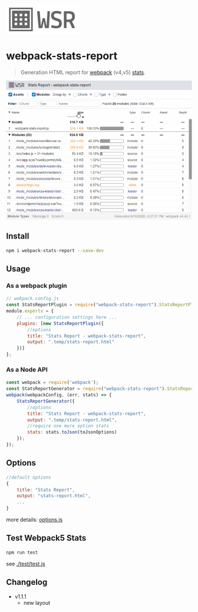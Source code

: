 ![](assets/logo.svg)  
# webpack-stats-report
> Generation HTML report for [webpack](https://github.com/webpack/webpack) (v4,v5) [stats](https://webpack.js.org/api/stats/). 

![](assets/webpack-stats-report.gif)

## Install
```sh
npm i webpack-stats-report --save-dev
```
## Usage

### As a webpack plugin
```js
// webpack.config.js
const StatsReportPlugin = require("webpack-stats-report").StatsReportPlugin;
module.exports = {
    // ... configuration settings here ...
    plugins: [new StatsReportPlugin({ 
        //options
        title: "Stats Report - webpack-stats-report",
        output: ".temp/stats-report.html"
    })]
};
```

### As a Node API
```js
const webpack = require('webpack');
const StatsReportGenerator = require("webpack-stats-report").StatsReportGenerator;
webpack(webpackConfig, (err, stats) => {
    StatsReportGenerator({
        //options
        title: "Stats Report - webpack-stats-report",
        output: ".temp/stats-report.html",
        //require one more option stats
        stats: stats.toJson(toJsonOptions)
    });
});
```

## Options
```js
//default options
{
    title: "Stats Report",
    output: "stats-report.html",
    ...
}
```
more details: [options.js](./lib/options.js)

## Test Webpack5 Stats
```sh
npm run test
```
see [./test/test.js](./test/test.js)

## Changelog

* v1.1.1
    * new layout